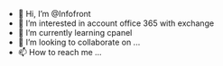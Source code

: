 - 👋 Hi, I’m @Infofront
- 👀 I’m interested in account office 365 with exchange 
- 🌱 I’m currently learning cpanel
- 💞️ I’m looking to collaborate on ...
- 📫 How to reach me ...

<!---
Infofront/Infofront is a ✨ special ✨ repository because its `README.md` (this file) appears on your GitHub profile.
You can click the Preview link to take a look at your changes.
--->
